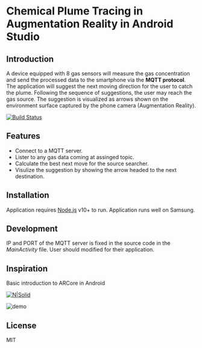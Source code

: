 # Chemical Plume Tracing in Augmentation Reality in Android Studio
## Introduction

A device equipped with 8 gas sensors will measure the gas concentration and send the processed data to the smartphone via the **MQTT protocol**. 
The application will suggest the next moving direction for the user to catch the plume. 
Following the sequence of suggestions, the user may reach the gas source. 
The suggestion is visualized as arrows shown on the environment surface captured by the phone camera (Augmentation Reality).

[![Build Status](https://travis-ci.org/joemccann/dillinger.svg?branch=master)](https://github.com/Nhat-Luong14/CPT_AR)

## Features

- Connect to a MQTT server.
- Lister to any gas data coming at assinged topic.
- Calculate the best next move for the source searcher.
- Visulize the suggestion by showing the arrow headed to the next destination.

## Installation

Application requires [Node.js](https://nodejs.org/) v10+ to run.
Application runs well on Samsung.

## Development

IP and PORT of the MQTT server is fixed in the source code in the *MainActivity* file. User should modified for their application. 

## Inspiration

Basic introduction to ARCore in Android

[![N|Solid](https://cldup.com/dTxpPi9lDf.thumb.png)](https://medium.com/@codemaker2016/develop-your-helloar-app-in-android-studio-using-arcore-and-sceneform-ae9e1b7a1b5b)

![demo](https://github.com/codemaker2015/ar-object-augmentation-android-studio/blob/master/demo/demo.gif)

## License

MIT
